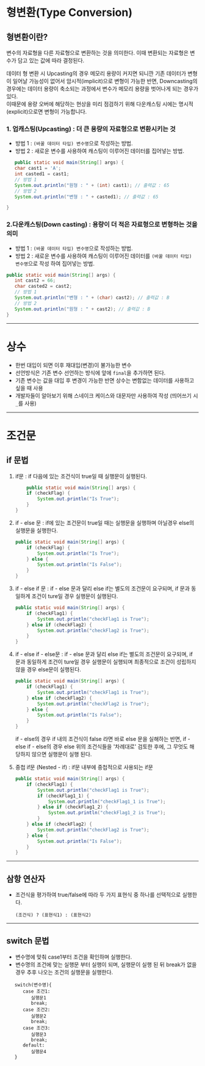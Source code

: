 # 형변환(Type Conversion)
## 형변환이란?  
변수의 자료형을 다른 자료형으로 변환하는 것을 의미한다. 이때 변환되는 자료형은 변수가 담고 있는 값에 따라 결정된다.  

데이터 형 변환 시 Upcasting의 경우 메모리 용량이 커지면 되니깐 기존 데이터가 변형이 일어날 가능성이 없어서 암시적(implicit)으로 변형이
가능한 반면,   Downcasting의 경우에는 데이터 용량이 축소되는 과정에서 변수가 메모리 용량을 벗어나게 되는 경우가 있다.  
이때문에 용량 오버에 해당하는 현상을 미리 점검하기 위해 다운캐스팅 시에는 명시적(explicit)으로면 변형이 가능합니다.

### 1. 업캐스팅(Upcasting) : 더 큰 용량의 자료형으로 변환시키는 것
  - 방법 1 : `(바꿀 데이터 타입) 변수명`으로 작성하는 방법.  
  - 방법 2 : 새로운 변수를 사용하여 캐스팅이 이루어진 데이터를 집어넣는 방법.


```java
   public static void main(String[] args) {
   char cast1 = 'A';
   int casted1 = cast1;
   // 방법 1
   System.out.println("원형 : " + (int) cast1); // 출력값 : 65
   // 방법 2
   System.out.println("변형 : " + casted1); // 출력값 : 65

}
```

### 2.다운캐스팅(Down casting) : 용량이 더 적은 자료형으로 변형하는 것을 의미  
   - 방법 1 : `(바꿀 데이터 타입) 변수명`으로 작성하는 방법.
   - 방법 2 : 새로운 변수를 사용하여 캐스팅이 이루어진 데이터를 `(바꿀 데이터 타입) 변수명`으로 작성 하여 집어넣는 방법.
```java
public static void main(String[] args) {
   int cast2 = 66;
   char casted2 = cast2;
   // 방법 1
   System.out.println("변형 : " + (char) cast2); // 출력값 : B
   // 방법 2
   System.out.println("원형 : " + cast2); // 출력값 : B
}
```


---------

# 상수

- 한번 대입이 되면 이후 재대입(변경)이 불가능한 변수
- 선언방식은 기존 변수 선언하는 방식에 앞에 `final`을 추가하면 된다.
- 기존 변수는 값을 대입 후 변경이 가능한 반면 상수는 변함없는 데이터를 사용하고 싶을 때 사용
- 개발자들이 알아보기 위해 스네이크 케이스와 대문자만 사용하여 작성 (띄어쓰기 시 `_`를 사용)

---------

# 조건문

## if 문법

1. if문 : if 다음에 있는 조건식이 true일 때 실행문이 실행된다.

   ```java
       public static void main(String[] args) {
       if (checkFlag) {
           System.out.println("Is True");
       }
   }
   ```

2. if - else 문 : if에 있는 조건문이 true일 때는 실행문을 실행하며 아닐경우 else의 실행문을 실행한다.

   ```java
   public static void main(String[] args) {
       if (checkFlag) {
           System.out.println("Is True");
       } else {
           System.out.println("Is False");
       }
   }
   ```

3. if - else if 문 : if - else 문과 달리 else if는 별도의 조건문이 요구되며,
   if 문과 동일하게 조건이 ture일 경우 실행문이 실행된다.

   ```java
   public static void main(String[] args) {
       if (checkFlag1) {
           System.out.println("checkFlag1 is True");
       } else if (checkFlag2) {
           System.out.println("checkFlag2 is True");
       }
   }
   ```

4. if - else if - else문 : if - else 문과 달리 else if는 별도의 조건문이 요구되며,
   if 문과 동일하게 조건이 ture일 경우 실행문이 실행되며 최종적으로 조건이 성립하지 않을 경우 else문이 실행된다.

   ```java
   public static void main(String[] args) {
       if (checkFlag1) {
           System.out.println("checkFlag1 is True");
       } else if (checkFlag2) {
           System.out.println("checkFlag2 is True");
       } else {
           System.out.println("Is False");
       }
   }
   ```

   if - else의 경우 if 내의 조건식이 false 라면 바로 else 문을 실해하는 반면,
   if - else if - else의 경우 else 위의 조건식들을 '차례대로' 검토한 후에,
   그 무엇도 해당하지 않으면 실행문이 실행 된다.

5. 중첩 if문 (Nested - if) : if문 내부에 중첩적으로 사용되는 if문

   ```java
   public static void main(String[] args) {
       if (checkFlag1) {
           System.out.println("checkFlag1 is True");
           if (checkFlag1_1) {
               System.out.println("checkFlag1_1 is True");
           } else if (checkFlag1_2) {
               System.out.println("checkFlag1_2 is True");
           }
       } else if (checkFlag2) {
           System.out.println("checkFlag2 is True");
       } else {
           System.out.println("Is False");
       }
   }
   ```
--------
## 삼항 연산자

- 조건식을 평가하여 true/false에 따라 두 가지 표현식 중 하나를 선택적으로 실행한다.
    ```
    (조건식) ? (표현식1) : (표현식2)
    ```
--------
## switch 문법
- 변수명에 맞춰 case1부터 조건을 확인하며 실행한다.
- 변수명의 조건에 맞는 실행문 부터 실행이 되며, 실행문이 실행 된 뒤 break가 없을경우
   추후 나오는 조건의 실행문을 실행한다.
```
   switch(변수명){
      case 조건1:
         실행문1
         break;
      case 조건2:
         실행문2
         break;
      case 조건3:
         실행문3
         break;
      default:
         실행문4 
   }
```


